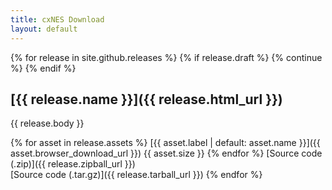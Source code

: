 ```yaml
---
title: cxNES Download
layout: default
---
```


{% for release in site.github.releases %}
 {% if release.draft %}
    {% continue %}
  {% endif %}
## [{{ release.name }}]({{ release.html_url }})  

  {{ release.body }}

{% for asset in release.assets %}
[{{ asset.label | default: asset.name }}]({{ asset.browser_download_url }}) {{ asset.size }}
{% endfor %}
  [Source code (.zip)]({{ release.zipball_url }})  
  [Source code (.tar.gz)]({{ release.tarball_url }})
{% endfor %}


